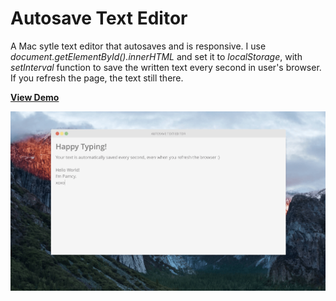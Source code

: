 # Autosave Text Editor
A Mac sytle text editor that autosaves and is responsive. I use *document.getElementById().innerHTML* and set it to *localStorage*, with *setInterval* function to save the written text every second in user's browser. If you refresh the page, the text still there. 

[**View Demo**](https://chinyi3005.github.io/100websites/19-texteditor)

![Autosave Text Editor](./demo-texteditor.png)
